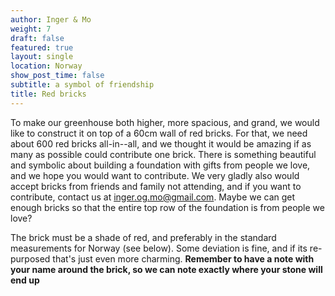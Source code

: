 ```yaml
---
author: Inger & Mo
weight: 7 
draft: false
featured: true
layout: single
location: Norway
show_post_time: false
subtitle: a symbol of friendship
title: Red bricks
---
```


To make our greenhouse both higher, more spacious, and grand, we would like to construct it on top of a 60cm wall of red bricks.
For that, we need about 600 red bricks all-in--all, and we thought it would be amazing if as many as possible could contribute one brick.
There is something beautiful and symbolic about building a foundation with gifts from people we love, and we hope you would want to contribute.
We very gladly also would accept bricks from friends and family not attending, and if you want to contribute, contact us at <a href="mailto:inger.og.mo@gmail.com?subject=Red bricks for grenhouse">inger.og.mo@gmail.com</a>.
Maybe we can get enough bricks so that the entire top row of the foundation is from people we love?

The brick must be a shade of red, and preferably in the standard measurements for Norway (see below). 
Some deviation is fine, and if its re-purposed that's just even more charming.
**Remember to have a note with your name around the brick, so we can note exactly where your stone will end up**
